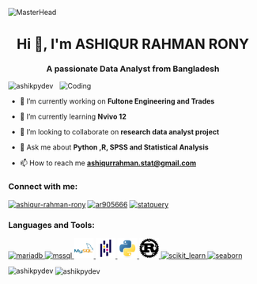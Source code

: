 ![MasterHead](https://media.licdn.com/dms/image/C4D12AQESj72-s5gEKg/article-cover_image-shrink_600_2000/0/1626753867110?e=2147483647&v=beta&t=Kf7YAuwZtyCGYLNch-Mgc5eOC-7h7uL_dnBAIgsAFRQ)
<h1 align="center">Hi 👋, I'm ASHIQUR RAHMAN RONY</h1>
<h3 align="center">A passionate Data Analyst from Bangladesh</h3>
<img align="right" alt="Coding" width="400" src= "https://blog.imarticus.org/wp-content/uploads/2017/10/scopet.gif">
<p align="left"> <img src="https://komarev.com/ghpvc/?username=ashikpydev&label=Profile%20views&color=0e75b6&style=flat" alt="ashikpydev" /> </p>

- 🔭 I’m currently working on **Fultone Engineering and Trades**

- 🌱 I’m currently learning **Nvivo 12**

- 👯 I’m looking to collaborate on **research data analyst project**

- 💬 Ask me about **Python ,R, SPSS and Statistical Analysis**

- 📫 How to reach me **ashiqurrahman.stat@gmail.com**

<h3 align="left">Connect with me:</h3>
<p align="left">
<a href="https://linkedin.com/in/ashiqur-rahman-rony" target="blank"><img align="center" src="https://raw.githubusercontent.com/rahuldkjain/github-profile-readme-generator/master/src/images/icons/Social/linked-in-alt.svg" alt="ashiqur-rahman-rony" height="30" width="40" /></a>
<a href="https://fb.com/ar905666" target="blank"><img align="center" src="https://raw.githubusercontent.com/rahuldkjain/github-profile-readme-generator/master/src/images/icons/Social/facebook.svg" alt="ar905666" height="30" width="40" /></a>
<a href="https://www.youtube.com/c/statquery" target="blank"><img align="center" src="https://raw.githubusercontent.com/rahuldkjain/github-profile-readme-generator/master/src/images/icons/Social/youtube.svg" alt="statquery" height="30" width="40" /></a>
</p>

<h3 align="left">Languages and Tools:</h3>
<p align="left"> <a href="https://mariadb.org/" target="_blank" rel="noreferrer"> <img src="https://www.vectorlogo.zone/logos/mariadb/mariadb-icon.svg" alt="mariadb" width="40" height="40"/> </a> <a href="https://www.microsoft.com/en-us/sql-server" target="_blank" rel="noreferrer"> <img src="https://www.svgrepo.com/show/303229/microsoft-sql-server-logo.svg" alt="mssql" width="40" height="40"/> </a> <a href="https://www.mysql.com/" target="_blank" rel="noreferrer"> <img src="https://raw.githubusercontent.com/devicons/devicon/master/icons/mysql/mysql-original-wordmark.svg" alt="mysql" width="40" height="40"/> </a> <a href="https://pandas.pydata.org/" target="_blank" rel="noreferrer"> <img src="https://raw.githubusercontent.com/devicons/devicon/2ae2a900d2f041da66e950e4d48052658d850630/icons/pandas/pandas-original.svg" alt="pandas" width="40" height="40"/> </a> <a href="https://www.python.org" target="_blank" rel="noreferrer"> <img src="https://raw.githubusercontent.com/devicons/devicon/master/icons/python/python-original.svg" alt="python" width="40" height="40"/> </a> <a href="https://www.rust-lang.org" target="_blank" rel="noreferrer"> <img src="https://raw.githubusercontent.com/devicons/devicon/master/icons/rust/rust-plain.svg" alt="rust" width="40" height="40"/> </a> <a href="https://scikit-learn.org/" target="_blank" rel="noreferrer"> <img src="https://upload.wikimedia.org/wikipedia/commons/0/05/Scikit_learn_logo_small.svg" alt="scikit_learn" width="40" height="40"/> </a> <a href="https://seaborn.pydata.org/" target="_blank" rel="noreferrer"> <img src="https://seaborn.pydata.org/_images/logo-mark-lightbg.svg" alt="seaborn" width="40" height="40"/> </a> </p>

<p><img align="left" src="https://github-readme-stats.vercel.app/api/top-langs?username=ashikpydev&show_icons=true&locale=en&layout=compact" alt="ashikpydev" /></p>

<p>&nbsp;<img align="center" src="https://github-readme-stats.vercel.app/api?username=ashikpydev&show_icons=true&locale=en" alt="ashikpydev" /></p>

